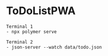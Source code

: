 # ToDoListPWA

    Terminal 1
    - npx polymer serve

    Terminal 2
    - json-server --watch data/todo.json
